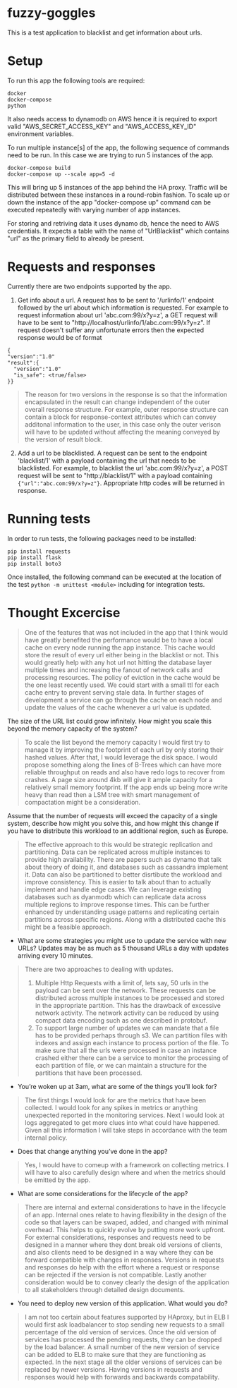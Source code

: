 # fuzzy-goggles
This is a test application to blacklist and get information about urls. 

# Setup
To run this app the following tools are required:
```
docker
docker-compose
python
```
It also needs access to dynamodb on AWS hence it is required to export valid "AWS_SECRET_ACCESS_KEY" and "AWS_ACCESS_KEY_ID" environment variables.

To run multiple instance[s] of the app, the following sequence of commands need to be run. In this case we are trying to run 5 instances of the app.
```
docker-compose build
docker-compose up --scale app=5 -d
```
This will bring up 5 instances of the app behind the HA proxy. Traffic will be distributed between these instances in a round-robin fashion. To scale up or down the instance of the app "docker-compose up" command can be executed repeatedly with varying number of app instances. 

For storing and retriving data it uses dynamo db, hence the need to AWS credentials. It expects a table with the name of "UrlBlacklist" which contains "url" as the primary field to already be present.

# Requests and responses

Currently there are two endpoints supported by the app.

1) Get info about a url. A request has to be sent to '/urlinfo/1' endpoint followed by the url about which information is requested. For example to request information about url 'abc.com:99/x?y=z', a GET request will have to be sent to "http://localhost/urlinfo/1/abc.com:99/x?y=z". If request doesn't suffer any unfortunate errors then the expected response would be of format
```
{
"version":"1.0"
"result":{
  "version":"1.0"
  "is_safe": <true/false>
}}
```

>The reason for two versions in the response is so that the information encapsulated in the result can change independent of the outer overall response structure. For example, outer response structure can contain a block for response-context attributes which can convey additonal information to the user, in this case only the outer verison will have to be updated without affecting the meaning conveyed by the version of result block.

2) Add a url to be blacklisted. A request can be sent to the endpoint 'blacklist/1' with a payload containing the url that needs to be blacklisted. For example, to blacklist the url 'abc.com:99/x?y=z', a POST request will be sent to "http://blacklist/1" with a payload containing `{"url":"abc.com:99/x?y=z"}`. Appropriate http codes will be returned in response.

# Running tests

In order to run tests, the following packages need to be installed:
```
pip install requests
pip install flask
pip install boto3
```

Once installed, the following command can be executed at the location of the test `python -m unittest <module>` including for integration tests.



# Thought Excercise

> One of the features that was not included in the app that I think would have greatly benefited the performance would be to have a local cache on every node running the app instance. This cache would store the result of every url either being in the blacklist or not. This would greatly help with any hot url not hitting the database layer multiple times and increasing the fanout of network calls and processing resources. The policy of eviction in the cache would be the one least recently used. We could start with a small ttl for each cache entry to prevent serving stale data. In further stages of development a service can go through the cache on each node and update the values of the cache whenever a url value is updated.

The size of the URL list could grow infinitely. How might you scale this beyond the memory capacity of the system? 

>To scale the list beyond the memory capacity I would first try to manage it by improving the footprint of each url by only storing their hashed values. After that, I would leverage the disk space. I would propose something along the lines of B-Trees which can have more reliable throughput on reads and also have redo logs to recover from crashes. A page size around 4kb will give it ample capacity for a relatively small memory footprint. If the app ends up being more write heavy than read then a LSM tree with smart management of compactation might be a consideration.

Assume that the number of requests will exceed the capacity of a single system, describe how might you solve this, and how might this change if you have to distribute this workload to an additional region, such as Europe. 

> The effective approach to this would be strategic replication and partitioning. Data can be replicated across multiple instances to provide high availability. There are papers such as dynamo that talk about theory of doing it, and databases such as cassandra implement it. Data can also be partitioned to better disrtibute the workload and improve consistency. This is easier to talk about than to actually implement and handle edge cases. We can leverage existing databases such as dyanmodb which can replicate data across multiple regions to improve response times. This can be further enhanced by understanding usage patterns and replicating certain partitions across specific regions. Along with a distributed cache this might be a feasible approach. 

* What are some strategies you might use to update the service with new URLs? Updates may be as much as 5 thousand URLs a day with updates arriving every 10 minutes.

> There are two approaches to dealing with updates.
> 1) Multiple Http Requests with a limit of, lets say, 50 urls in the payload can be sent over the network. These requests can be distributed across multiple instances to be processed and stored in the appropriate partition. This has the drawback of excessive network activity. The network activity can be reduced by using compact data encoding such as one described in protobuf.
> 2) To support large number of updates we can mandate that a file has to be provided perhaps through s3. We can partition files with indexes and assign each instance to process portion of the file. To make sure that all the urls were processed in case an instance crashed either there can be a service to monitor the processing of each partition of file, or we can maintain a structure for the partitions that have been processed.

* You’re woken up at 3am, what are some of the things you’ll look for?
> The first things I would look for are the metrics that have been collected. I would look for any spikes in metrics or anything unexpected reported in the monitoring services. Next I would look at logs aggregated to get more clues into what could have happened. Given all this information I will take steps in accordance with the team internal policy.

* Does that change anything you’ve done in the app?
> Yes, I would have to comeup with a framework on collecting metrics. I will have to also carefully design where and when the metrics should be emitted by the app.

* What are some considerations for the lifecycle of the app?
> There are internal and external considerations to have in the lifecycle of an app. Internal ones relate to having flexibility in the design of the code so that layers can be swaped, added, and changed with minimal overhead. This helps to quickly evolve by putting more work upfront. For external considerations, responses and requests need to be designed in a manner where they dont break old versions of clients, and also clients need to be designed in a way where they can be forward compatible with changes in responses. Versions in requests and responses do help with the effort where a request or response can be rejected if the version is not compatible. Lastly another consideration would be to convey clearly the design of the application to all stakeholders through detailed design documents.

* You need to deploy new version of this application. What would you do?
> I am not too certain about features supported by HAproxy, but in ELB I would first ask loadbalancer to stop sending new requests to a small percentage of the old version of services. Once the old version of services has processed the pending requests, they can be dropped by the load balancer. A small number of the new version of service can be added to ELB to make sure that they are functioning as expected. In the next stage all the older versions of services can be replaced by newer versions. Having versions in requests and responses would help with forwards and backwards compatability.
